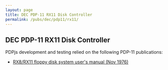 ```yaml
---
layout: page
title: DEC PDP-11 RX11 Disk Controller
permalink: /pubs/dec/pdp11/rx11/
---
```


DEC PDP-11 RX11 Disk Controller
---

PDPjs development and testing relied on the following PDP-11 publications:

- [RX8/RX11 floppy disk system user's manual (Nov 1976)](https://s3-us-west-2.amazonaws.com/archive.pcjs.org/pubs/dec/pdp11/rx11/EK-RX01-OP-001_RX11UM_Nov76.pdf)
